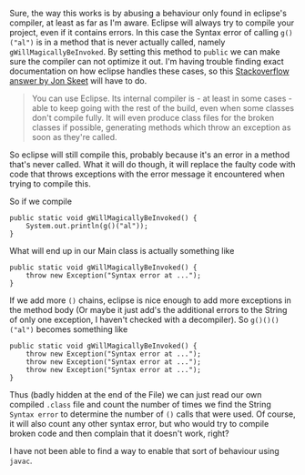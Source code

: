 Sure, the way this works is by abusing a behaviour only found in eclipse's compiler, at least as far as I'm aware. Eclipse will always try to compile your project, even if it contains errors. In this case the Syntax error of calling `g()("al")` is in a method that is never actually called, namely `gWillMagicallyBeInvoked`. By setting this method to `public` we can make sure the compiler can not optimize it out. I'm having trouble finding exact documentation on how eclipse handles these cases, so this [Stackoverflow answer by Jon Skeet](http://stackoverflow.com/a/7590454) will have to do.

> You can use Eclipse. Its internal compiler is - at least in some cases - able to keep going with the rest of the build, even when some classes don't compile fully. It will even produce class files for the broken classes if possible, generating methods which throw an exception as soon as they're called.

So eclipse will still compile this, probably because it's an error in a method that's never called. What it will do though, it will replace the faulty code with code that throws exceptions with the error message it encountered when trying to compile this.

So if we compile

    public static void gWillMagicallyBeInvoked() {
        System.out.println(g()("al"));
    }

What will end up in our Main class is actually something like

    public static void gWillMagicallyBeInvoked() {
        throw new Exception("Syntax error at ...");
    }

If we add more `()` chains, eclipse is nice enough to add more exceptions in the method body (Or maybe it just add's the additional errors to the String of only one exception, I haven't checked with a decompiler). So `g()()()("al")` becomes something like

    public static void gWillMagicallyBeInvoked() {
        throw new Exception("Syntax error at ...");
        throw new Exception("Syntax error at ...");
        throw new Exception("Syntax error at ...");
    }

Thus (badly hidden at the end of the File) we can just read our own compiled `.class` file and count the number of times we find the String `Syntax error` to determine the number of `()` calls that were used. Of course, it will also count any other syntax error, but who would try to compile broken code and then complain that it doesn't work, right?

I have not been able to find a way to enable that sort of behaviour using `javac`.
